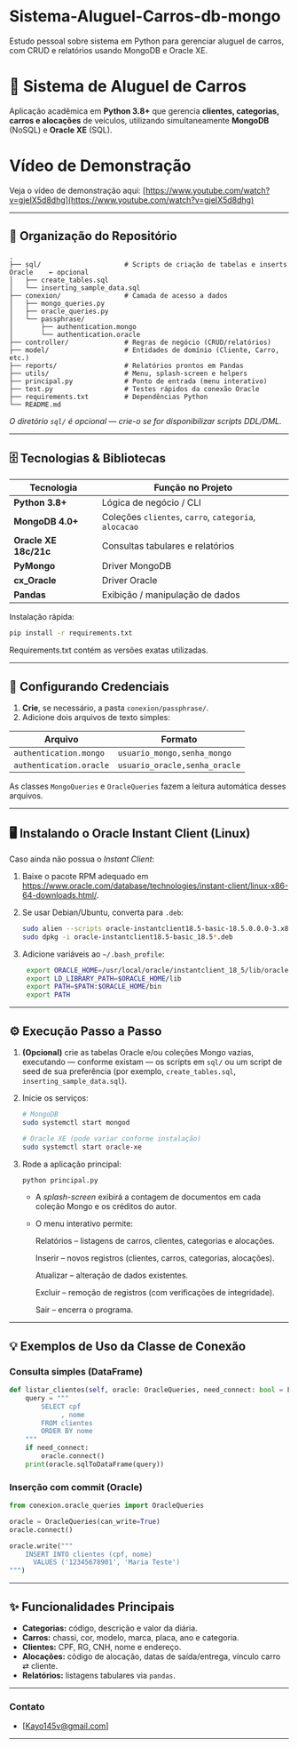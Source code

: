 # Sistema-Aluguel-Carros-db-mongo
Estudo pessoal sobre sistema em Python para gerenciar aluguel de carros, com CRUD e relatórios usando MongoDB e Oracle XE.

# 🚗 Sistema de Aluguel de Carros

Aplicação acadêmica em **Python 3.8+** que gerencia **clientes, categorias, carros e alocações** de veículos, utilizando simultaneamente **MongoDB** (NoSQL) e **Oracle XE** (SQL).

# Vídeo de Demonstração

Veja o vídeo de demonstração aqui: 
[https://www.youtube.com/watch?v=gjeIX5d8dhg](https://www.youtube.com/watch?v=gjeIX5d8dhg)

---

## 📁 Organização do Repositório

```
.
├── sql/                     # Scripts de criação de tabelas e inserts Oracle    ← opcional
│   ├── create_tables.sql
│   └── inserting_sample_data.sql
├── conexion/                # Camada de acesso a dados
│   ├── mongo_queries.py
│   ├── oracle_queries.py
│   └── passphrase/
│       ├── authentication.mongo
│       └── authentication.oracle
├── controller/              # Regras de negócio (CRUD/relatórios)
├── model/                   # Entidades de domínio (Cliente, Carro, etc.)
├── reports/                 # Relatórios prontos em Pandas
├── utils/                   # Menu, splash-screen e helpers
├── principal.py             # Ponto de entrada (menu interativo)
├── test.py                  # Testes rápidos da conexão Oracle
├── requirements.txt         # Dependências Python
└── README.md
```

*O diretório `sql/` é opcional — crie-o se for disponibilizar scripts DDL/DML.*

---

## 🗄️ Tecnologias & Bibliotecas

| Tecnologia          | Função no Projeto                      |
|---------------------|----------------------------------------|
| **Python 3.8+**     | Lógica de negócio / CLI                |
| **MongoDB 4.0+**    | Coleções `clientes`, `carro`, `categoria`, `alocacao` |
| **Oracle XE 18c/21c** | Consultas tabulares e relatórios      |
| **PyMongo**         | Driver MongoDB                         |
| **cx_Oracle**       | Driver Oracle                          |
| **Pandas**          | Exibição / manipulação de dados        |

Instalação rápida:

```bash
pip install -r requirements.txt
```
Requirements.txt contém as versões exatas utilizadas. 

---

## 🔑 Configurando Credenciais

1. **Crie**, se necessário, a pasta `conexion/passphrase/`.  
2. Adicione dois arquivos de texto simples:

| Arquivo                     | Formato                                            |
|-----------------------------|----------------------------------------------------|
| `authentication.mongo`      | `usuario_mongo,senha_mongo`                        |
| `authentication.oracle`     | `usuario_oracle,senha_oracle`                      |

As classes `MongoQueries` e `OracleQueries` fazem a leitura automática desses arquivos.

---

## 🖥️ Instalando o Oracle Instant Client (Linux)

Caso ainda não possua o *Instant Client*:

1. Baixe o pacote RPM adequado em <https://www.oracle.com/database/technologies/instant-client/linux-x86-64-downloads.html/>.  
2. Se usar Debian/Ubuntu, converta para `.deb`:

   ```bash
   sudo alien --scripts oracle-instantclient18.5-basic-18.5.0.0.0-3.x86_64.rpm
   sudo dpkg -i oracle-instantclient18.5-basic_18.5*.deb
   ```

3. Adicione variáveis ao `~/.bash_profile`:

   ```bash
    export ORACLE_HOME=/usr/local/oracle/instantclient_18_5/lib/oracle/18.5/client64
    export LD_LIBRARY_PATH=$ORACLE_HOME/lib
    export PATH=$PATH:$ORACLE_HOME/bin
    export PATH
   ```

---

## ⚙️ Execução Passo a Passo

1. **(Opcional)** crie as tabelas Oracle e/ou coleções Mongo vazias, executando — conforme existam — os scripts em `sql/` ou um script de seed de sua preferência (por exemplo, `create_tables.sql`, `inserting_sample_data.sql`).  
2. Inicie os serviços:

   ```bash
   # MongoDB
   sudo systemctl start mongod

   # Oracle XE (pode variar conforme instalação)
   sudo systemctl start oracle-xe
   ```

3. Rode a aplicação principal:

   ```bash
   python principal.py
   ```

   - A *splash-screen* exibirá a contagem de documentos em cada coleção Mongo e os créditos do autor.
     
   - O menu interativo permite:
  
      Relatórios – listagens de carros, clientes, categorias e alocações.

      Inserir – novos registros (clientes, carros, categorias, alocações).

      Atualizar – alteração de dados existentes.

      Excluir – remoção de registros (com verificações de integridade).

      Sair – encerra o programa.

---

## 💡 Exemplos de Uso da Classe de Conexão

### Consulta simples (DataFrame)

```python
def listar_clientes(self, oracle: OracleQueries, need_connect: bool = False):
    query = """
        SELECT cpf
             , nome 
        FROM clientes
        ORDER BY nome
    """
    if need_connect:
        oracle.connect()
    print(oracle.sqlToDataFrame(query))
```

### Inserção com commit (Oracle)

```python
from conexion.oracle_queries import OracleQueries

oracle = OracleQueries(can_write=True)
oracle.connect()

oracle.write("""
    INSERT INTO clientes (cpf, nome)
      VALUES ('12345678901', 'Maria Teste')
""")
```

---

## ✨ Funcionalidades Principais

- **Categorias:** código, descrição e valor da diária.  
- **Carros:** chassi, cor, modelo, marca, placa, ano e categoria.  
- **Clientes:** CPF, RG, CNH, nome e endereço.  
- **Alocações:** código de alocação, datas de saída/entrega, vínculo carro ⇄ cliente.  
- **Relatórios:** listagens tabulares via `pandas`.  

---

### Contato

- [Kayo145v@gmail.com]

---
